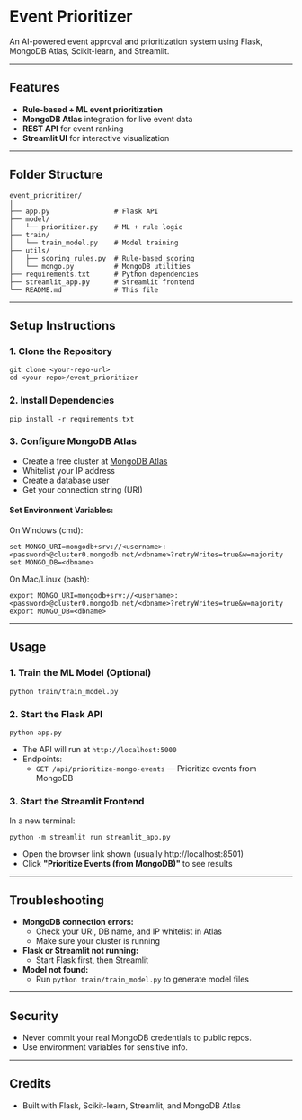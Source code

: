 # Event Prioritizer

An AI-powered event approval and prioritization system using Flask, MongoDB Atlas, Scikit-learn, and Streamlit.

---

## Features
- **Rule-based + ML event prioritization**
- **MongoDB Atlas** integration for live event data
- **REST API** for event ranking
- **Streamlit UI** for interactive visualization

---

## Folder Structure
```
event_prioritizer/
│
├── app.py                # Flask API
├── model/
│   └── prioritizer.py    # ML + rule logic
├── train/
│   └── train_model.py    # Model training
├── utils/
│   ├── scoring_rules.py  # Rule-based scoring
│   └── mongo.py          # MongoDB utilities
├── requirements.txt      # Python dependencies
├── streamlit_app.py      # Streamlit frontend
└── README.md             # This file
```

---

## Setup Instructions

### 1. **Clone the Repository**
```
git clone <your-repo-url>
cd <your-repo>/event_prioritizer
```

### 2. **Install Dependencies**
```
pip install -r requirements.txt
```

### 3. **Configure MongoDB Atlas**
- Create a free cluster at [MongoDB Atlas](https://www.mongodb.com/cloud/atlas)
- Whitelist your IP address
- Create a database user
- Get your connection string (URI)

#### **Set Environment Variables:**
On Windows (cmd):
```
set MONGO_URI=mongodb+srv://<username>:<password>@cluster0.mongodb.net/<dbname>?retryWrites=true&w=majority
set MONGO_DB=<dbname>
```
On Mac/Linux (bash):
```
export MONGO_URI=mongodb+srv://<username>:<password>@cluster0.mongodb.net/<dbname>?retryWrites=true&w=majority
export MONGO_DB=<dbname>
```

---

## Usage

### 1. **Train the ML Model (Optional)**
```
python train/train_model.py
```

### 2. **Start the Flask API**
```
python app.py
```
- The API will run at `http://localhost:5000`
- Endpoints:
  - `GET /api/prioritize-mongo-events` — Prioritize events from MongoDB

### 3. **Start the Streamlit Frontend**
In a new terminal:
```
python -m streamlit run streamlit_app.py
```
- Open the browser link shown (usually http://localhost:8501)
- Click **"Prioritize Events (from MongoDB)"** to see results

---

## Troubleshooting
- **MongoDB connection errors:**
  - Check your URI, DB name, and IP whitelist in Atlas
  - Make sure your cluster is running
- **Flask or Streamlit not running:**
  - Start Flask first, then Streamlit
- **Model not found:**
  - Run `python train/train_model.py` to generate model files

---

## Security
- Never commit your real MongoDB credentials to public repos.
- Use environment variables for sensitive info.

---

## Credits
- Built with Flask, Scikit-learn, Streamlit, and MongoDB Atlas 